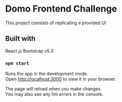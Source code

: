 # Domo Frontend Challenge

This project consists of replicating a provided UI

## Built with

React.js
Bootstrap v5.3

### `npm start`

Runs the app in the development mode.\
Open [http://localhost:3000](http://localhost:3000) to view it in your browser.

The page will reload when you make changes.\
You may also see any lint errors in the console.
 
 
